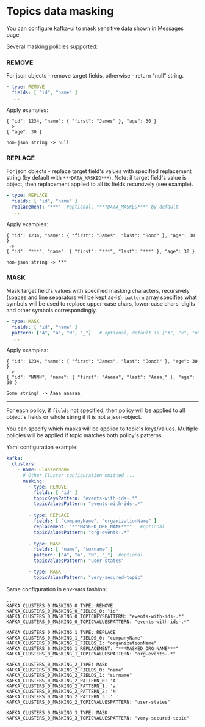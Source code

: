 # Topics data masking

You can configure kafka-ui to mask sensitive data shown in Messages page.

Several masking policies supported:

### REMOVE
For json objects - remove target fields, otherwise - return "null" string.
```yaml
- type: REMOVE
  fields: [ "id", "name" ]
  ...
```

Apply examples:
```
{ "id": 1234, "name": { "first": "James" }, "age": 30 } 
 ->
{ "age": 30 } 
```
```
non-json string -> null
```

### REPLACE
For json objects - replace target field's values with specified replacement string (by default with `***DATA_MASKED***`). Note: if target field's value is object, then replacement applied to all its fields recursively (see example). 

```yaml
- type: REPLACE
  fields: [ "id", "name" ]
  replacement: "***"  #optional, "***DATA_MASKED***" by default
  ...
```

Apply examples:
```
{ "id": 1234, "name": { "first": "James", "last": "Bond" }, "age": 30 } 
 ->
{ "id": "***", "name": { "first": "***", "last": "***" }, "age": 30 } 
```
```
non-json string -> ***
```

### MASK
Mask target field's values with specified masking characters, recursively (spaces and line separators will be kept as-is).
`pattern` array specifies what symbols will be used to replace upper-case chars, lower-case chars, digits and other symbols correspondingly.

```yaml
- type: MASK
  fields: [ "id", "name" ]
  pattern: ["A", "a", "N", "_"]   # optional, default is ["X", "x", "n", "-"]
  ...
```

Apply examples:
```
{ "id": 1234, "name": { "first": "James", "last": "Bond!" }, "age": 30 } 
 ->
{ "id": "NNNN", "name": { "first": "Aaaaa", "last": "Aaaa_" }, "age": 30 } 
```
```
Some string! -> Aaaa aaaaaa_
```

----

For each policy, if `fields` not specified, then policy will be applied to all object's fields or whole string if it is not a json-object.

You can specify which masks will be applied to topic's keys/values. Multiple policies will be applied if topic matches both policy's patterns.

Yaml configuration example:
```yaml
kafka:
  clusters:
    - name: ClusterName
      # Other Cluster configuration omitted ... 
      masking:
        - type: REMOVE
          fields: [ "id" ]
          topicKeysPattern: "events-with-ids-.*"
          topicValuesPattern: "events-with-ids-.*"
          
        - type: REPLACE
          fields: [ "companyName", "organizationName" ]
          replacement: "***MASKED_ORG_NAME***"   #optional
          topicValuesPattern: "org-events-.*"
        
        - type: MASK
          fields: [ "name", "surname" ]
          pattern: ["A", "a", "N", "_"]  #optional
          topicValuesPattern: "user-states"

        - type: MASK
          topicValuesPattern: "very-secured-topic"
```

Same configuration in env-vars fashion:
```
...
KAFKA_CLUSTERS_0_MASKING_0_TYPE: REMOVE
KAFKA_CLUSTERS_0_MASKING_0_FIELDS_0: "id"
KAFKA_CLUSTERS_0_MASKING_0_TOPICKEYSPATTERN: "events-with-ids-.*"
KAFKA_CLUSTERS_0_MASKING_0_TOPICVALUESPATTERN: "events-with-ids-.*"

KAFKA_CLUSTERS_0_MASKING_1_TYPE: REPLACE
KAFKA_CLUSTERS_0_MASKING_1_FIELDS_0: "companyName"
KAFKA_CLUSTERS_0_MASKING_1_FIELDS_1: "organizationName"
KAFKA_CLUSTERS_0_MASKING_1_REPLACEMENT: "***MASKED_ORG_NAME***"
KAFKA_CLUSTERS_0_MASKING_1_TOPICVALUESPATTERN: "org-events-.*"

KAFKA_CLUSTERS_0_MASKING_2_TYPE: MASK
KAFKA_CLUSTERS_0_MASKING_2_FIELDS_0: "name"
KAFKA_CLUSTERS_0_MASKING_2_FIELDS_1: "surname"
KAFKA_CLUSTERS_0_MASKING_2_PATTERN_0: 'A'
KAFKA_CLUSTERS_0_MASKING_2_PATTERN_1: 'a'
KAFKA_CLUSTERS_0_MASKING_2_PATTERN_2: 'N'
KAFKA_CLUSTERS_0_MASKING_2_PATTERN_3: '_'
KAFKA_CLUSTERS_0_MASKING_2_TOPICVALUESPATTERN: "user-states"

KAFKA_CLUSTERS_0_MASKING_3_TYPE: MASK
KAFKA_CLUSTERS_0_MASKING_3_TOPICVALUESPATTERN: "very-secured-topic"
```